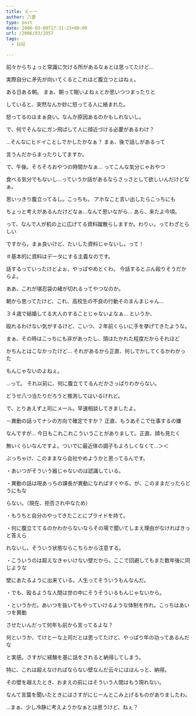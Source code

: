 ```yaml
---
title: えーー
author: 八雲
type: post
date: 2006-03-09T17:31:23+00:00
url: /2006/03/1057
tags:
  - 日記

---
```

前々からちょっと常識に欠ける所があるなぁとは思ってたけど…
  
実際自分に矛先が向いてくるとこれほど腹立つとはねぇ。

ある日ある朝。 まぁ、朝って眠いよねぇとか思いつつまったりと
  
していると、突然なんか妙に怒ってる人に絡まれた。
  
怒ってるのはまぁ良い。なんか原因あるのかもしれないし。
  
で、何でそんなにガン飛ばして人に顔近づける必要があるわけ？
  
…そんなにヒドイことしでかしたかなぁ？ まぁ、後で話しがあるって
  
言うんだからまったりしてますか。

で、午後。そろそろおやつの時間かなぁ… ってこんな気分じゃおやつ
  
食べる気分でもないし…っていうか話があるならさっさとして欲しいんだけどなぁ。
  
思いっきり腹立ってるし。こっちも。 アホなこと言い出したらこっちにも
  
ちょっと考えがあるんだけどなぁ…なんて思いながら… あら、来たよ今頃。
  
って、なんで人が机の上に広げてる資料蹴散らしますか。わりぃ。ってわざとらしい
  
ですから。まぁ良いけど、たいした資料じゃないし。って！
  
＃基本的に資料はデータにする主義なのです。

話するっていったけどよぉ、やっぱやめとくわ。 今話するとぶん殴りそうだからよ。

ああ、これが堪忍袋の緒が切れるってやつなのか。
  
朝から思ってたけど、これ、高校生の不良の行動そのまんまじゃん…
  
３４歳で結婚してる大人のすることじゃないよなぁ… というか、
  
殴れるわけない気がするけど、こいつ、２年前くらいに手を挙げてきたような。
  
まぁ、その時はこっちにも非があったし、頭はたかれた程度だからそれほど
  
かちんとはこなかったけど… それがあるから正直、何しでかしてくるかわかった
  
もんじゃないのよねぇ。
  
…って。 それ以前に、何に腹立ててるんだかさっぱりわからない。
  
どうせ八つ当たりだろうと推測してはいるけれど。

で、とりあえず上司にメール。早速相談してきましたよ。
  
－異動の話ってナシの方向で確定ですか？ 正直、もうあそこで仕事するの嫌
  
なんですが… 今日もこれこれこういうことがありまして。正直、顔も見たく
  
無いくらいなんですよ。ついでに最近体の調子もよろしくなくて…＞＜
  
ぶっちゃけ、このままなら会社やめようかと思ってるんです。

・あいつがそういう器じゃないのは認識している。
  
・異動の話は現あっちの課長が異動になればすぐやる。が、このままだったらどうにもな
  
らない。（現在、拒否され中なため）
  
・もうちと自分のやってきたことにプライドを持て。
  
・何に腹立ててるのかわからないならその場で聞いてしまえ理由がなければきっと答えら
  
れないし、そういう状態ならこちらから注意する。
  
・こういうのは超えなきゃいけない壁だから。ここで回避してもまた数年後に同じような
  
壁にあたるように出来ている。人生ってそういうもんなんだ。
  
・でも、殴るような人間は世の中にそうそういるもんじゃないから。
  
・というかだ。あいつを抜いてもやっていけるような体制を作れ。こっちはあいつを異動
  
させたいんだって何年も前から言ってるよな？

何というか、てけとーな上司だとは思ってたけど、やっぱり年の功ってあるんだな
  
と実感。さすがに経験を基に話をされると納得してしまう。
  
特に、これは超えなければならない壁なんだ云々にはほんっと、納得。
  
その壁を越えたとき、おまえの前にはそういう人間はもう現れない。
  
なんて言葉を聞いたときにはさすがにじーんとこみ上げるものがありましたわ。

…まぁ、少し冷静に考えようかなぁとは思うけど、ねぇ？
